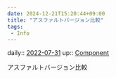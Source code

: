 ```yaml
---
date: 2024-12-21T15:20:44+09:00
title: "アスファルトバージョン比較"
tags:
 - Info
---
```


daily:: [2022-07-31](Daily_Note/2022-07-31.md)
up:: [Component](../Bar/Novel/Chaos/Component.md)

アスファルトバージョン比較